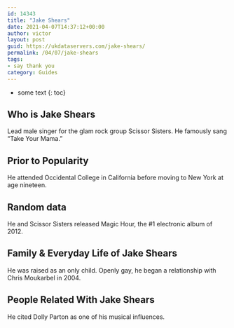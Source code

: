 ```yaml
---
id: 14343
title: "Jake Shears"
date: 2021-04-07T14:37:12+00:00
author: victor
layout: post
guid: https://ukdataservers.com/jake-shears/
permalink: /04/07/jake-shears
tags:
- say thank you
category: Guides
---
```


* some text
{: toc}

## Who is Jake Shears

Lead male singer for the glam rock group Scissor Sisters. He famously sang &#8220;Take Your Mama.&#8221;

## Prior to Popularity

He attended Occidental College in California before moving to New York at age nineteen.

## Random data

He and Scissor Sisters released Magic Hour, the #1 electronic album of 2012.

## Family & Everyday Life of Jake Shears

He was raised as an only child. Openly gay, he began a relationship with Chris Moukarbel in 2004.

## People Related With Jake Shears

He cited Dolly Parton as one of his musical influences.
 